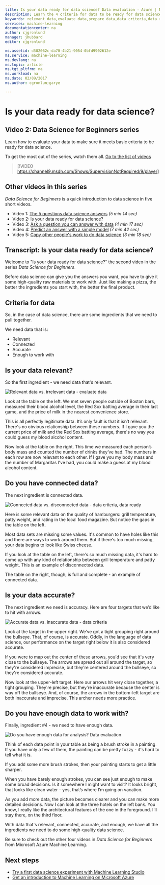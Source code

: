 ```yaml
---
title: Is your data ready for data science? Data evaluation - Azure | Microsoft Docs
description: Learn the 4 criteria for data to be ready for data science. Data Science for Beginners video 2 has concrete examples to help with basic data evaluation.
keywords: relevant data,evaluate data,prepare data,data criteria,data ready
services: machine-learning
documentationcenter: na
author: cjgronlund
manager: jhubbard
editor: cjgronlund

ms.assetid: d502062c-da70-4b21-9054-0bfd9902612e
ms.service: machine-learning
ms.devlang: na
ms.topic: article
ms.tgt_pltfrm: na
ms.workload: na
ms.date: 02/09/2017
ms.author: cgronlun;garye

---
```

# Is your data ready for data science?
## Video 2: Data Science for Beginners series
Learn how to evaluate your data to make sure it meets basic criteria to be ready for data science.

To get the most out of the series, watch them all. [Go to the list of videos](#other-videos-in-this-series)

> [!VIDEO https://channel9.msdn.com/Shows/SupervisionNotRequired/9/player]
>
>

## Other videos in this series
*Data Science for Beginners* is a quick introduction to data science in five short videos.

* Video 1: [The 5 questions data science answers](machine-learning-data-science-for-beginners-the-5-questions-data-science-answers.md) *(5 min 14 sec)*
* Video 2: Is your data ready for data science?
* Video 3: [Ask a question you can answer with data](machine-learning-data-science-for-beginners-ask-a-question-you-can-answer-with-data.md) *(4 min 17 sec)*
* Video 4: [Predict an answer with a simple model](machine-learning-data-science-for-beginners-predict-an-answer-with-a-simple-model.md) *(7 min 42 sec)*
* Video 5: [Copy other people's work to do data science](machine-learning-data-science-for-beginners-copy-other-peoples-work-to-do-data-science.md) *(3 min 18 sec)*

## Transcript: Is your data ready for data science?
Welcome to "Is your data ready for data science?" the second video in the series *Data Science for Beginners*.  

Before data science can give you the answers you want, you have to give it some high-quality raw materials to work with. Just like making a pizza, the better the ingredients you start with, the better the final product.

## Criteria for data
So, in the case of data science, there are some ingredients that we need to pull together.

We need data that is:

* Relevant
* Connected
* Accurate
* Enough to work with

## Is your data relevant?
So the first ingredient - we need data that's relevant.

![Relevant data vs. irrelevant data - evaluate data](./media/machine-learning-data-science-for-beginners-is-your-data-ready-for-data-science/machine-learning-data-science-relevant-and-irrelevant-data.png)

Look at the table on the left. We met seven people outside of Boston bars, measured their blood alcohol level, the Red Sox batting average in their last game, and the price of milk in the nearest convenience store.

This is all perfectly legitimate data. It’s only fault is that it isn’t relevant. There's no obvious relationship between these numbers. If I gave you the current price of milk and the Red Sox batting average, there's no way you could guess my blood alcohol content.

Now look at the table on the right. This time we measured each person’s body mass and counted the number of drinks they’ve had.  The numbers in each row are now relevant to each other. If I gave you my body mass and the number of Margaritas I've had, you could make a guess at my blood alcohol content.

## Do you have connected data?
The next ingredient is connected data.

![Connected data vs. disconnected data - data criteria, data ready](./media/machine-learning-data-science-for-beginners-is-your-data-ready-for-data-science/machine-learning-data-science-connected-vs-disconnected-data.png)

Here is some relevant data on the quality of hamburgers: grill temperature, patty weight, and rating in the local food magazine. But notice the gaps in the table on the left.

Most data sets are missing some values. It's common to have holes like this and there are ways to work around them. But if there's too much missing, your data begins to look like Swiss cheese.

If you look at the table on the left, there's so much missing data, it's hard to come up with any kind of relationship between grill temperature and patty weight. This is an example of disconnected data.

The table on the right, though, is full and complete - an example of connected data.

## Is your data accurate?
The next ingredient we need is accuracy. Here are four targets that we’d like to hit with arrows.

![Accurate data vs. inaccurate data - data criteria](./media/machine-learning-data-science-for-beginners-is-your-data-ready-for-data-science/machine-learning-data-science-inaccurate-vs-accurate-data.png)

Look at the target in the upper right. We’ve got a tight grouping right around the bullseye. That, of course, is accurate. Oddly, in the language of data science, our performance on the target right below it is also considered accurate.

If you were to map out the center of these arrows, you'd see that it's very close to the bullseye. The arrows are spread out all around the target, so they're considered imprecise, but they're centered around the bullseye, so they're considered accurate.

Now look at the upper-left target. Here our arrows hit very close together, a tight grouping. They're precise, but they're inaccurate because the center is way off the bullseye. And, of course, the arrows in the bottom-left target are both inaccurate and imprecise. This archer needs more practice.

## Do you have enough data to work with?
Finally, ingredient #4 - we need to have enough data.

![Do you have enough data for analysis? Data evaluation](./media/machine-learning-data-science-for-beginners-is-your-data-ready-for-data-science/machine-learning-data-science-barely-enough-data.png)

Think of each data point in your table as being a brush stroke in a painting. If you have only a few of them, the painting can be pretty fuzzy - it's hard to tell what it is.

If you add some more brush strokes, then your painting starts to get a little sharper.

When you have barely enough strokes, you can see just enough to make some broad decisions. Is it somewhere I might want to visit? It looks bright, that looks like clean water – yes, that’s where I’m going on vacation.

As you add more data, the picture becomes clearer and you can make more detailed decisions. Now I can look at the three hotels on the left bank. You know, I really like the architectural features of the one in the foreground. I’ll stay there, on the third floor.

With data that's relevant, connected, accurate, and enough, we have all the ingredients we need to do some high-quality data science.

Be sure to check out the other four videos in *Data Science for Beginners* from Microsoft Azure Machine Learning.

## Next steps
* [Try a first data science experiment with Machine Learning Studio](machine-learning-create-experiment.md)
* [Get an introduction to Machine Learning on Microsoft Azure](machine-learning-what-is-machine-learning.md)
